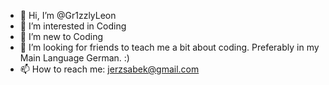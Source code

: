 - 👋 Hi, I’m @Gr1zzlyLeon
- 👀 I’m interested in Coding
- 🌱 I’m new to Coding
- 💞️ I’m looking for friends to teach me a bit about coding. Preferably in my Main Language German. :)
- 📫 How to reach me: jerzsabek@gmail.com

<!---
Gr1zzlyLeon/Gr1zzlyLeon is a ✨ special ✨ repository because its `README.md` (this file) appears on your GitHub profile.
You can click the Preview link to take a look at your changes.
--->
